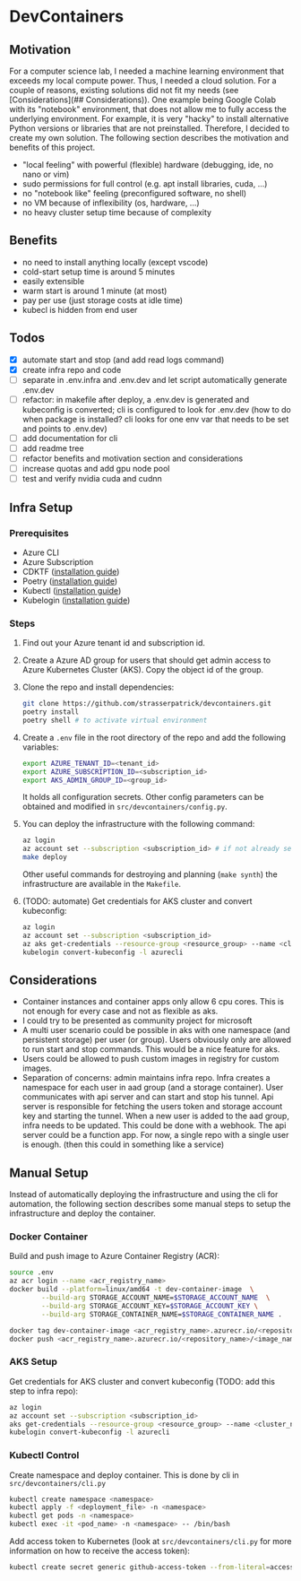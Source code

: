 # DevContainers

## Motivation

For a computer science lab, I needed a machine learning environment that exceeds my local compute power. Thus, I needed a cloud solution. For a couple of reasons, existing solutions did not fit my needs (see [Considerations](## Considerations)). One example being Google Colab with its "notebook" environment, that does not allow me to fully access the underlying environment. For example, it is very "hacky" to install alternative Python versions or libraries that are not preinstalled. Therefore, I decided to create my own solution. The following section describes the motivation and benefits of this project.

- "local feeling" with powerful (flexible) hardware (debugging, ide, no nano or vim)
- sudo permissions for full control (e.g. apt install libraries, cuda, ...)
- no "notebook like" feeling (preconfigured software, no shell)
- no VM because of inflexibility (os, hardware, ...)
- no heavy cluster setup time because of complexity

## Benefits

- no need to install anything locally (except vscode)
- cold-start setup time is around 5 minutes
- easily extensible
- warm start is around 1 minute (at most)
- pay per use (just storage costs at idle time)
- kubecl is hidden from end user

## Todos

- [x] automate start and stop (and add read logs command)
- [x] create infra repo and code
- [ ] separate in .env.infra and .env.dev and let script automatically generate .env.dev
- [ ] refactor: in makefile after deploy, a .env.dev is generated and kubeconfig is converted; cli is configured to look for .env.dev (how to do when package is installed? cli looks for one env var that needs to be set and points to .env.dev)
- [ ] add documentation for cli
- [ ] add readme tree
- [ ] refactor benefits and motivation section and considerations
- [ ] increase quotas and add gpu node pool
- [ ] test and verify nvidia cuda and cudnn

## Infra Setup

### Prerequisites

- Azure CLI
- Azure Subscription
- CDKTF ([installation guide](https://developer.hashicorp.com/terraform/tutorials/cdktf/cdktf-install?variants=cdk-language%3Apython))
- Poetry ([installation guide](https://python-poetry.org/docs/#installation))
- Kubectl ([installation guide](https://kubernetes.io/docs/tasks/tools/))
- Kubelogin ([installation guide](https://azure.github.io/kubelogin/install.html))

### Steps

1. Find out your Azure tenant id and subscription id.
2. Create a Azure AD group for users that should get admin access to Azure Kubernetes Cluster (AKS). Copy the object id of the group.
3. Clone the repo and install dependencies:

    ```bash
    git clone https://github.com/strasserpatrick/devcontainers.git
    poetry install
    poetry shell # to activate virtual environment
    ```

4. Create a `.env` file in the root directory of the repo and add the following variables:

    ```bash
    export AZURE_TENANT_ID=<tenant_id>
    export AZURE_SUBSCRIPTION_ID=<subscription_id>
    export AKS_ADMIN_GROUP_ID=<group_id>
    ```

    It holds all configuration secrets. Other config parameters can be obtained and modified in `src/devcontainers/config.py`.

5. You can deploy the infrastructure with the following command:

    ```bash
    az login
    az account set --subscription <subscription_id> # if not already set
    make deploy
    ```

    Other useful commands for destroying and planning (`make synth`) the infrastructure are available in the `Makefile`.

6. (TODO: automate) Get credentials for AKS cluster and convert kubeconfig:

    ```bash
    az login
    az account set --subscription <subscription_id>
    az aks get-credentials --resource-group <resource_group> --name <cluster_name>
    kubelogin convert-kubeconfig -l azurecli
    ```

## Considerations

- Container instances and container apps only allow 6 cpu cores. This is not enough for every case and not as flexible as aks.
- I could try to be presented as community project for microsoft
- A multi user scenario could be possible in aks with one namespace (and persistent storage) per user (or group). Users obviously only are allowed to run start and stop commands. This would be a nice feature for aks.
- Users could be allowed to push custom images in registry for custom images.
- Separation of concerns: admin maintains infra repo. Infra creates a namespace for each user in aad group (and a storage container). User communicates with api server and can start and stop his tunnel. Api server is responsible for fetching the users token and storage account key and starting the tunnel. When a new user is added to the aad group, infra needs to be updated. This could be done with a webhook. The api server could be a function app. For now, a single repo with a single user is enough. (then this could in something like a service)

## Manual Setup

Instead of automatically deploying the infrastructure and using the cli for automation, the following section describes some manual steps to setup the infrastructure and deploy the container.

### Docker Container

Build and push image to Azure Container Registry (ACR):

```bash
source .env
az acr login --name <acr_registry_name>
docker build --platform=linux/amd64 -t dev-container-image  \
        --build-arg STORAGE_ACCOUNT_NAME=$STORAGE_ACCOUNT_NAME  \
        --build-arg STORAGE_ACCOUNT_KEY=$STORAGE_ACCOUNT_KEY \
        --build-arg STORAGE_CONTAINER_NAME=$STORAGE_CONTAINER_NAME .

docker tag dev-container-image <acr_registry_name>.azurecr.io/<repository_name>/<image_name>:<image_tag>
docker push <acr_registry_name>.azurecr.io/<repository_name>/<image_name>:<image_tag>
```

### AKS Setup

Get credentials for AKS cluster and convert kubeconfig (TODO: add this step to infra repo):

```bash
az login
az account set --subscription <subscription_id>
aks get-credentials --resource-group <resource_group> --name <cluster_name>
kubelogin convert-kubeconfig -l azurecli
```

### Kubectl Control

Create namespace and deploy container. This is done by cli in `src/devcontainers/cli.py`

```bash
kubectl create namespace <namespace>
kubectl apply -f <deployment_file> -n <namespace>
kubectl get pods -n <namespace>
kubectl exec -it <pod_name> -n <namespace> -- /bin/bash
```

Add access token to Kubernetes (look at `src/devcontainers/cli.py` for more information on how to receive the access token):

```bash
kubectl create secret generic github-access-token --from-literal=access_token=<access-token from cli> -n dev
```
